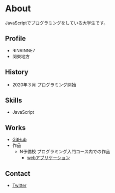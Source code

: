 # About
JavaScriptでプログラミングをしている大学生です。

## Profile
- RINRINNE7
- 関東地方

## History
- 2020年３月 プログラミング開始

## Skills
- JavaScript

## Works
- [GitHub](https://github.com/RINRINNE7)
- 作品
  - N予備校 プログラミング入門コース内での作品
    - [webアプリケーション]()

## Contact
- [Twitter]()
